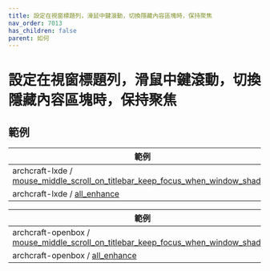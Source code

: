 ```yaml
---
title: 設定在視窗標題列，滑鼠中鍵滾動，切換隱藏內容區塊時，保持聚焦
nav_order: 7013
has_children: false
parent: 如何
---
```



# 設定在視窗標題列，滑鼠中鍵滾動，切換隱藏內容區塊時，保持聚焦


## 範例


| 範例 |
| --- |
| archcraft-lxde / [mouse_middle_scroll_on_titlebar_keep_focus_when_window_shading](https://github.com/samwhelp/archcraft-adjustment/tree/main/sample/mousebind-adjustment/archcraft-lxde/2022-10-10/mouse_middle_scroll_on_titlebar_keep_focus_when_window_shading) |
| archcraft-lxde / [all_enhance](https://github.com/samwhelp/archcraft-adjustment/tree/main/sample/mousebind-adjustment/archcraft-lxde/2022-10-10/all_enhance) |


| 範例 |
| --- |
| archcraft-openbox / [mouse_middle_scroll_on_titlebar_keep_focus_when_window_shading](https://github.com/samwhelp/archcraft-adjustment/tree/main/sample/mousebind-adjustment/archcraft-openbox/2022-09-16/mouse_middle_scroll_on_titlebar_keep_focus_when_window_shading) |
| archcraft-openbox / [all_enhance](https://github.com/samwhelp/archcraft-adjustment/tree/main/sample/mousebind-adjustment/archcraft-openbox/2022-09-16/all_enhance) |
